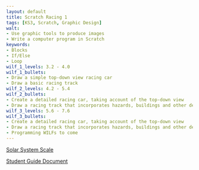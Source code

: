 ```yaml
---
layout: default
title: Scratch Racing 1
tags: [KS3, Scratch, Graphic Design]
walt:
- Use graphic tools to produce images
- Write a computer program in Scratch
keywords:
- Blocks
- If/Else
- Loop
wilf_1_levels: 3.2 - 4.0
wilf_1_bullets:
- Draw a simple top-down view racing car
- Draw a basic racing track
wilf_2_levels: 4.2 - 5.4
wilf_2_bullets:
- Create a detailed racing car, taking account of the top-down view
- Draw a racing track that incorporates hazards, buildings and other details
wilf_3_levels: 5.6 - 7.6
wilf_3_bullets:
- Create a detailed racing car, taking account of the top-down view
- Draw a racing track that incorporates hazards, buildings and other details
- Programming WILFs to come
---
```


[Solar System Scale](https://player.vimeo.com/video/139407849?title=0&byline=0&portrait=0)

[Student Guide Document](/resources/scratch_racing.pdf)